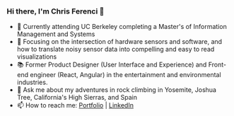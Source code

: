 ### Hi there, I'm Chris Ferenci 👋

<!--
**chris-ferenci/chris-ferenci** is a ✨ _special_ ✨ repository because its `README.md` (this file) appears on your GitHub profile.

Here are some ideas to get you started:

-->

- 🔭 Currently attending UC Berkeley completing a Master's of Information Management and Systems
- 🌱 Focusing on the intersection of hardware sensors and software, and how to translate noisy sensor data into compelling and easy to read visualizations
- 📚 Former Product Designer (User Interface and Experience) and Front-end engineer (React, Angular) in the entertainment and environmental industries. 
- 💬 Ask me about my adventures in rock climbing in Yosemite, Joshua Tree, California's High Sierras, and Spain
- 📫 How to reach me: [Portfolio](https://www.chrisferenci.com) | [LinkedIn](https://www.linkedin.com/in/chrisferenci/)
